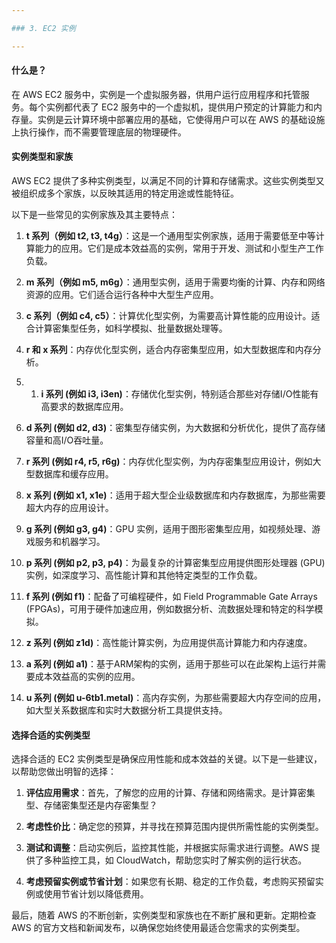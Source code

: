 ```yaml
---

### 3. EC2 实例

---
```


#### 什么是？

在 AWS EC2 服务中，实例是一个虚拟服务器，供用户运行应用程序和托管服务。每个实例都代表了 EC2 服务中的一个虚拟机，提供用户预定的计算能力和内存量。实例是云计算环境中部署应用的基础，它使得用户可以在 AWS 的基础设施上执行操作，而不需要管理底层的物理硬件。

#### 实例类型和家族

AWS EC2 提供了多种实例类型，以满足不同的计算和存储需求。这些实例类型又被组织成多个家族，以反映其适用的特定用途或性能特征。

以下是一些常见的实例家族及其主要特点：

1. **t 系列（例如 t2, t3, t4g）**：这是一个通用型实例家族，适用于需要低至中等计算能力的应用。它们是成本效益高的实例，常用于开发、测试和小型生产工作负载。

2. **m 系列（例如 m5, m6g）**：通用型实例，适用于需要均衡的计算、内存和网络资源的应用。它们适合运行各种中大型生产应用。

3. **c 系列（例如 c4, c5）**：计算优化型实例，为需要高计算性能的应用设计。适合计算密集型任务，如科学模拟、批量数据处理等。

4. **r 和 x 系列**：内存优化型实例，适合内存密集型应用，如大型数据库和内存分析。
5. 1. **i 系列 (例如 i3, i3en)**：存储优化型实例，特别适合那些对存储I/O性能有高要求的数据库应用。
    
2. **d 系列 (例如 d2, d3)**：密集型存储实例，为大数据和分析优化，提供了高存储容量和高I/O吞吐量。
    
3. **r 系列 (例如 r4, r5, r6g)**：内存优化型实例，为内存密集型应用设计，例如大型数据库和缓存应用。
    
4. **x 系列 (例如 x1, x1e)**：适用于超大型企业级数据库和内存数据库，为那些需要超大内存的应用设计。
    
5. **g 系列 (例如 g3, g4)**：GPU 实例，适用于图形密集型应用，如视频处理、游戏服务和机器学习。
    
6. **p 系列 (例如 p2, p3, p4)**：为最复杂的计算密集型应用提供图形处理器 (GPU) 实例，如深度学习、高性能计算和其他特定类型的工作负载。
    
7. **f 系列 (例如 f1)**：配备了可编程硬件，如 Field Programmable Gate Arrays (FPGAs)，可用于硬件加速应用，例如数据分析、流数据处理和特定的科学模拟。
    
8. **z 系列 (例如 z1d)**：高性能计算实例，为应用提供高计算能力和内存速度。
    
9. **a 系列 (例如 a1)**：基于ARM架构的实例，适用于那些可以在此架构上运行并需要成本效益高的实例的应用。
    
10. **u 系列 (例如 u-6tb1.metal)**：高内存实例，为那些需要超大内存空间的应用，如大型关系数据库和实时大数据分析工具提供支持。

#### 选择合适的实例类型

选择合适的 EC2 实例类型是确保应用性能和成本效益的关键。以下是一些建议，以帮助您做出明智的选择：

1. **评估应用需求**：首先，了解您的应用的计算、存储和网络需求。是计算密集型、存储密集型还是内存密集型？

2. **考虑性价比**：确定您的预算，并寻找在预算范围内提供所需性能的实例类型。

3. **测试和调整**：启动实例后，监控其性能，并根据实际需求进行调整。AWS 提供了多种监控工具，如 CloudWatch，帮助您实时了解实例的运行状态。

4. **考虑预留实例或节省计划**：如果您有长期、稳定的工作负载，考虑购买预留实例或使用节省计划以降低费用。

最后，随着 AWS 的不断创新，实例类型和家族也在不断扩展和更新。定期检查 AWS 的官方文档和新闻发布，以确保您始终使用最适合您需求的实例类型。